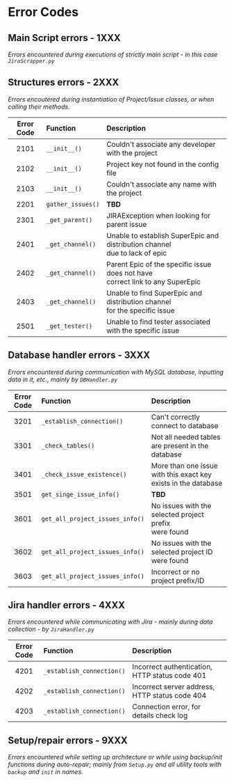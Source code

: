 # Error Codes

## Main Script errors - 1XXX

*Errors encountered during executions of strictly main script - in this case `JiraScrapper.py`*


## Structures errors - 2XXX

*Errors encoutered during instantiation of Project/Issue classes, or when calling their methods.*

|Error Code | Function | Description |
|:---------:| :--------| :-----------|
| 2101 | `__init__()` | Couldn't associate any developer with the project |
| 2102 | `__init__()` | Project key not found in the config file |
| 2103 | `__init__()` | Couldn't associate any name with the project |
| 2201 | `gather_issues()` | **TBD** |
| 2301 | `_get_parent()` | JIRAException when looking for parent issue |
| 2401 | `_get_channel()` | Unable to establish SuperEpic and distribution channel <br> due to lack of epic |
| 2402 | `_get_channel()` | Parent Epic of the specific issue does not have <br> correct link to any SuperEpic |
| 2403 | `_get_channel()` | Unable to find SuperEpic and distribution channel <br> for the specific issue |
| 2501 | `_get_tester()` | Unable to find tester associated with the specific issue |





## Database handler errors - 3XXX
  
*Errors encountered during communication with MySQL database, inputting data in it, etc., mainly by `DBHandler.py`*

|Error Code | Function | Description |
|:---------:| :--------| :-----------|
| 3201 | `_establish_connection()` | Can't correctly connect to database
| 3301 | `_check_tables()` | Not all needed tables are present in the database
| 3401 | `_check_issue_existence()` | More than one issue with this exact key <br> exists in the database |
| 3501 | `get_singe_issue_info()` | **TBD** |
| 3601 | `get_all_project_issues_info()` | No issues with the selected project prefix <br> were found |
| 3602 | `get_all_project_issues_info()` | No issues with the selected project ID were found |
| 3603 | `get_all_project_issues_info()` | Incorrect or no project prefix/ID |


## Jira handler errors - 4XXX

*Errors encountered while communicating with Jira - mainly during data collection - by `JiraHandler.py`*

|Error Code | Function | Description |
|:---------:| :--------| :-----------|
| 4201 | `_establish_connection()` | Incorrect authentication, HTTP status code 401 |
| 4202 | `_establish_connection()` | Incorrect server address, HTTP status code 404 |
| 4203 | `_establish_connection()` | Connection error, for details check log |



## Setup/repair errors - 9XXX

*Errors encountered while setting up architecture or while using backup/init functions during auto-repair; mainly from `Setup.py` and all utility tools with `backup` and `init` in names.*




